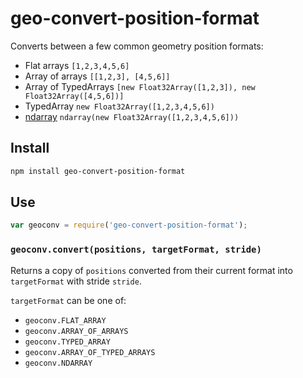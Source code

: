 # geo-convert-position-format

Converts between a few common geometry position formats:

* Flat arrays `[1,2,3,4,5,6]`
* Array of arrays `[[1,2,3], [4,5,6]]`
* Array of TypedArrays `[new Float32Array([1,2,3]), new Float32Array([4,5,6])]`
* TypedArray `new Float32Array([1,2,3,4,5,6])`
* [ndarray](https://www.npmjs.com/package/ndarray) `ndarray(new Float32Array([1,2,3,4,5,6]))`

## Install

```sh
npm install geo-convert-position-format
```

## Use
```js
var geoconv = require('geo-convert-position-format');
```

### `geoconv.convert(positions, targetFormat, stride)`
Returns a copy of  `positions` converted from their current format into
`targetFormat` with stride `stride`.

`targetFormat` can be one of:

* `geoconv.FLAT_ARRAY`
* `geoconv.ARRAY_OF_ARRAYS`
* `geoconv.TYPED_ARRAY`
* `geoconv.ARRAY_OF_TYPED_ARRAYS`
* `geoconv.NDARRAY`
